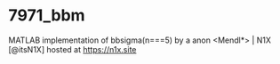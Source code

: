# 7971_bbm
MATLAB implementation of bbsigma(n===5) by a anon &lt;Mendl*> | N1X [@itsN1X] hosted at https://n1x.site

